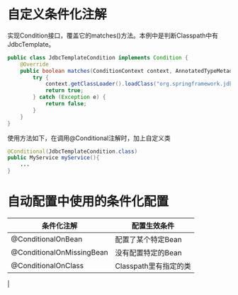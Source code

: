 # 自定义条件化注解
实现Condition接口，覆盖它的matches()方法。本例中是判断Classpath中有JdbcTemplate。
```java
public class JdbcTemplateCondition implements Condition {
    @Override
    public boolean matches(ConditionContext context, AnnotatedTypeMetadata metadata) {
        try {
            context.getClassLoader().loadClass("org.springframework.jdbc.core.JdbcTemplate");
            return true;
        } catch (Exception e) {
            return false;
        }
    }
}
```

使用方法如下，在调用@Conditional注解时，加上自定义类
```java
@Conditional(JdbcTemplateCondition.class)
public MyService myService(){
    ...
}
```

# 自动配置中使用的条件化配置
|条件化注解|配置生效条件|
|--|--|
|@ConditionalOnBean|配置了某个特定Bean|
|@ConditionalOnMissingBean|没有配置特定的Bean|
|@ConditionalOnClass|Classpath里有指定的类|
| 
